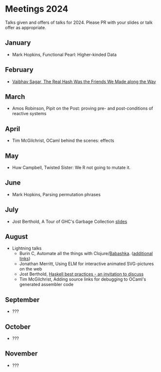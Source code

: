 # Meetings 2024

Talks given and offers of talks for 2024. Please PR with your slides or talk offer as appropriate.

## January
 - Mark Hopkins, Functional Pearl: Higher-kinded Data

## February
 - [Vaibhav Sagar, The Real Hash Was the Friends We Made along the Way](https://vaibhavsagar.com/presentations/minimal-perfect-hashing)

## March
 -  Amos Robinson, Pipit on the Post: proving pre- and post-conditions of reactive systems

## April
 - Tim McGilchrist, OCaml behind the scenes: effects

## May
 - Huw Campbell, Twisted Sister: We R not going to mutate it.

## June
 - Mark Hopkins, Parsing permutation phrases

## July
 - Jost Berthold, A Tour of GHC's Garbage Collection [slides](./FPSyd202407_GHCGarbageCollection.pdf)

## August
 - Lightning talks
   - Burin C, Automate all the things with Clojure/[Babashka](https://babashka.org/). ([additional links](./closure-links-20240828.md))
   - Jonathan Merritt, Using ELM for interactive animated SVG-pictures on the web
   - Jost Berthold, [Haskell best practices - an invitation to discuss](https://docs.google.com/presentation/d/1VfJ3E_NBv0NDFqDS_csqskSXmQ3paWJyPSNrWH6UWLg/edit#slide=id.g2836b6e9e84_0_114)
   - Tim McGilchrist, Adding source links for debugging to OCaml's generated assembler code

## September
 - ???

## October
 - ???

## November
 - ???

